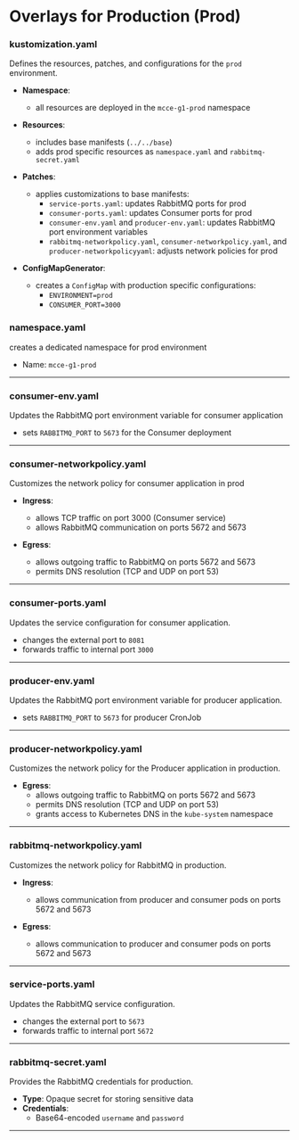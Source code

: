 # Overlays for Production (Prod)

### kustomization.yaml

Defines the resources, patches, and configurations for the `prod` environment.

- **Namespace**:
  - all resources are deployed in the `mcce-g1-prod` namespace

- **Resources**:
  - includes base manifests (`../../base`)
  - adds prod specific resources as `namespace.yaml` and `rabbitmq-secret.yaml`

- **Patches**:
  - applies customizations to base manifests:
    - `service-ports.yaml`: updates RabbitMQ ports for prod
    - `consumer-ports.yaml`: updates Consumer ports for prod
    - `consumer-env.yaml` and `producer-env.yaml`: updates RabbitMQ port environment variables
    - `rabbitmq-networkpolicy.yaml`, `consumer-networkpolicy.yaml`, and `producer-networkpolicyyaml`: adjusts network policies for prod

- **ConfigMapGenerator**:
  - creates a `ConfigMap` with production specific configurations:
    - `ENVIRONMENT=prod`
    - `CONSUMER_PORT=3000`

### namespace.yaml

creates a dedicated namespace for prod environment

- Name: `mcce-g1-prod`

---

### consumer-env.yaml

Updates the RabbitMQ port environment variable for consumer application

- sets `RABBITMQ_PORT` to `5673` for the Consumer deployment

---

### consumer-networkpolicy.yaml

Customizes the network policy for consumer application in prod

- **Ingress**:
  - allows TCP traffic on port 3000 (Consumer service)
  - allows RabbitMQ communication on ports 5672 and 5673

- **Egress**:
  - allows outgoing traffic to RabbitMQ on ports 5672 and 5673
  - permits DNS resolution (TCP and UDP on port 53)

---

### consumer-ports.yaml

Updates the service configuration for consumer application.

- changes the external port to `8081`
- forwards traffic to internal port `3000`

---

### producer-env.yaml

Updates the RabbitMQ port environment variable for producer application.

- sets `RABBITMQ_PORT` to `5673` for producer CronJob

---

### producer-networkpolicy.yaml

Customizes the network policy for the Producer application in production.

- **Egress**:
  - allows outgoing traffic to RabbitMQ on ports 5672 and 5673
  - permits DNS resolution (TCP and UDP on port 53)
  - grants access to Kubernetes DNS in the `kube-system` namespace

---

### rabbitmq-networkpolicy.yaml

Customizes the network policy for RabbitMQ in production.

- **Ingress**:
  - allows communication from producer and consumer pods on ports 5672 and 5673

- **Egress**:
  - allows communication to producer and consumer pods on ports 5672 and 5673

---

### service-ports.yaml

Updates the RabbitMQ service configuration.

- changes the external port to `5673`
- forwards traffic to internal port `5672`

---

### rabbitmq-secret.yaml

Provides the RabbitMQ credentials for production.

- **Type**: Opaque secret for storing sensitive data
- **Credentials**:
  - Base64-encoded `username` and `password`

---



